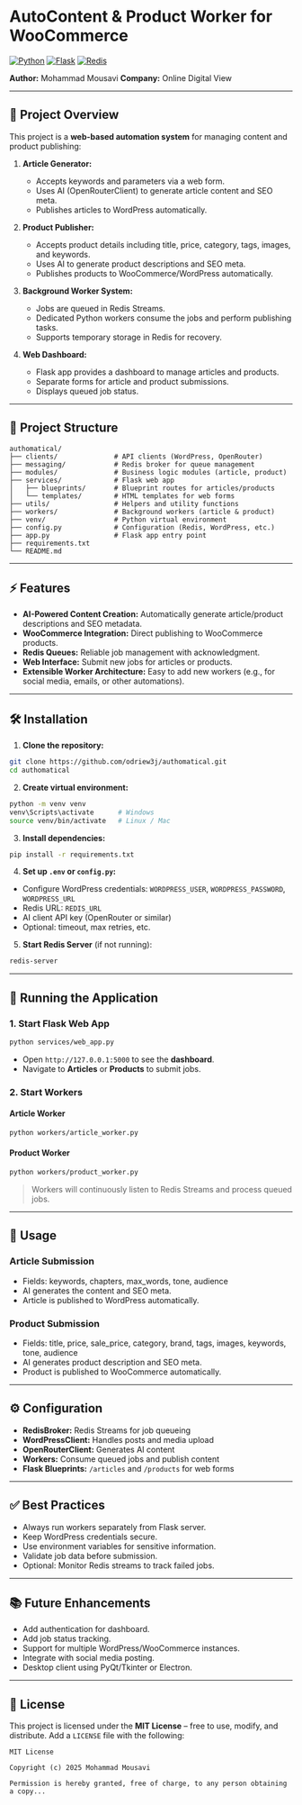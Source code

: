 # AutoContent & Product Worker for WooCommerce

[![Python](https://img.shields.io/badge/python-3.11-blue)](https://www.python.org/)
[![Flask](https://img.shields.io/badge/flask-2.3.2-green)](https://flask.palletsprojects.com/)
[![Redis](https://img.shields.io/badge/redis-7.0-orange)](https://redis.io/)

**Author:** Mohammad Mousavi
**Company:** Online Digital View

---

## 🔹 Project Overview

This project is a **web-based automation system** for managing content and product publishing:

1. **Article Generator:**

   * Accepts keywords and parameters via a web form.
   * Uses AI (OpenRouterClient) to generate article content and SEO meta.
   * Publishes articles to WordPress automatically.

2. **Product Publisher:**

   * Accepts product details including title, price, category, tags, images, and keywords.
   * Uses AI to generate product descriptions and SEO meta.
   * Publishes products to WooCommerce/WordPress automatically.

3. **Background Worker System:**

   * Jobs are queued in Redis Streams.
   * Dedicated Python workers consume the jobs and perform publishing tasks.
   * Supports temporary storage in Redis for recovery.

4. **Web Dashboard:**

   * Flask app provides a dashboard to manage articles and products.
   * Separate forms for article and product submissions.
   * Displays queued job status.

---

## 📂 Project Structure

```
authomatical/
├── clients/              # API clients (WordPress, OpenRouter)
├── messaging/            # Redis broker for queue management
├── modules/              # Business logic modules (article, product)
├── services/             # Flask web app
│   ├── blueprints/       # Blueprint routes for articles/products
│   └── templates/        # HTML templates for web forms
├── utils/                # Helpers and utility functions
├── workers/              # Background workers (article & product)
├── venv/                 # Python virtual environment
├── config.py             # Configuration (Redis, WordPress, etc.)
├── app.py                # Flask app entry point
├── requirements.txt
└── README.md
```

---

## ⚡ Features

* **AI-Powered Content Creation:** Automatically generate article/product descriptions and SEO metadata.
* **WooCommerce Integration:** Direct publishing to WooCommerce products.
* **Redis Queues:** Reliable job management with acknowledgment.
* **Web Interface:** Submit new jobs for articles or products.
* **Extensible Worker Architecture:** Easy to add new workers (e.g., for social media, emails, or other automations).

---

## 🛠 Installation

1. **Clone the repository:**

```bash
git clone https://github.com/odriew3j/authomatical.git
cd authomatical
```

2. **Create virtual environment:**

```bash
python -m venv venv
venv\Scripts\activate      # Windows
source venv/bin/activate   # Linux / Mac
```

3. **Install dependencies:**

```bash
pip install -r requirements.txt
```

4. **Set up `.env` or `config.py`:**

* Configure WordPress credentials: `WORDPRESS_USER`, `WORDPRESS_PASSWORD`, `WORDPRESS_URL`
* Redis URL: `REDIS_URL`
* AI client API key (OpenRouter or similar)
* Optional: timeout, max retries, etc.

5. **Start Redis Server** (if not running):

```bash
redis-server
```

---

## 🚀 Running the Application

### 1. Start Flask Web App

```bash
python services/web_app.py
```

* Open `http://127.0.0.1:5000` to see the **dashboard**.
* Navigate to **Articles** or **Products** to submit jobs.

### 2. Start Workers

#### Article Worker

```bash
python workers/article_worker.py
```

#### Product Worker

```bash
python workers/product_worker.py
```

> Workers will continuously listen to Redis Streams and process queued jobs.

---

## 📝 Usage

### Article Submission

* Fields: keywords, chapters, max\_words, tone, audience
* AI generates the content and SEO meta.
* Article is published to WordPress automatically.

### Product Submission

* Fields: title, price, sale\_price, category, brand, tags, images, keywords, tone, audience
* AI generates product description and SEO meta.
* Product is published to WooCommerce automatically.

---

## ⚙️ Configuration

* **RedisBroker:** Redis Streams for job queueing
* **WordPressClient:** Handles posts and media upload
* **OpenRouterClient:** Generates AI content
* **Workers:** Consume queued jobs and publish content
* **Flask Blueprints:** `/articles` and `/products` for web forms

---

## ✅ Best Practices

* Always run workers separately from Flask server.
* Keep WordPress credentials secure.
* Use environment variables for sensitive information.
* Validate job data before submission.
* Optional: Monitor Redis streams to track failed jobs.

---

## 📚 Future Enhancements

* Add authentication for dashboard.
* Add job status tracking.
* Support for multiple WordPress/WooCommerce instances.
* Integrate with social media posting.
* Desktop client using PyQt/Tkinter or Electron.

---

## 📄 License

This project is licensed under the **MIT License** – free to use, modify, and distribute.
Add a `LICENSE` file with the following:

```
MIT License

Copyright (c) 2025 Mohammad Mousavi

Permission is hereby granted, free of charge, to any person obtaining a copy...
```